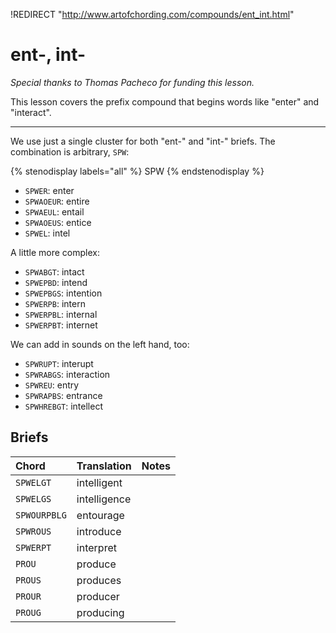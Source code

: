 !REDIRECT "http://www.artofchording.com/compounds/ent_int.html"

# ent-, int-

_Special thanks to Thomas Pacheco for funding this lesson._

This lesson covers the prefix compound that begins words like "enter" and "interact".

--------------------

We use just a single cluster for both "ent-" and "int-" briefs. The combination is arbitrary, `SPW`:

{% stenodisplay labels="all" %}
SPW
{% endstenodisplay %}

* `SPWER`: enter
* `SPWAOEUR`: entire
* `SPWAEUL`: entail
* `SPWAOEUS`: entice
* `SPWEL`: intel

A little more complex:

* `SPWABGT`: intact
* `SPWEPBD`: intend
* `SPWEPBGS`: intention
* `SPWERPB`: intern
* `SPWERPBL`: internal
* `SPWERPBT`: internet

We can add in sounds on the left hand, too:

* `SPWRUPT`: interupt
* `SPWRABGS`: interaction
* `SPWREU`: entry
* `SPWRAPBS`: entrance
* `SPWHREBGT`: intellect


## Briefs

|   Chord    |  Translation  | Notes |
| :--------- | :------------ | :---- |
| `SPWELGT` | intelligent | |
| `SPWELGS` | intelligence | |
| `SPWOURPBLG` | entourage | |
| `SPWROUS` | introduce | |
| `SPWERPT` | interpret | |
| `PROU` | produce | |
| `PROUS` | produces | |
| `PROUR` | producer | |
| `PROUG` | producing | |
